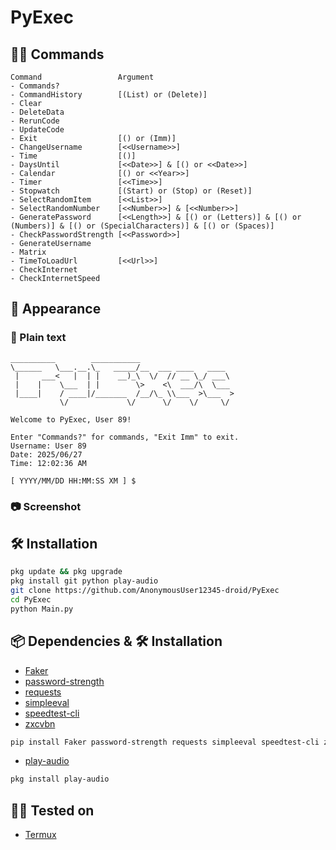 # PyExec

## 🧑‍💻 Commands

```plain
Command                 Argument
- Commands?             
- CommandHistory        [(List) or (Delete)]
- Clear                 
- DeleteData            
- RerunCode             
- UpdateCode            
- Exit                  [() or (Imm)]
- ChangeUsername        [<<Username>>]
- Time                  [()]
- DaysUntil             [<<Date>>] & [() or <<Date>>]
- Calendar              [() or <<Year>>]
- Timer                 [<<Time>>]
- Stopwatch             [(Start) or (Stop) or (Reset)]
- SelectRandomItem      [<<List>>]
- SelectRandomNumber    [<<Number>>] & [<<Number>>]
- GeneratePassword      [<<Length>>] & [() or (Letters)] & [() or (Numbers)] & [() or (SpecialCharacters)] & [() or (Spaces)]
- CheckPasswordStrength [<<Password>>]
- GenerateUsername      
- Matrix                
- TimeToLoadUrl         [<<Url>>]
- CheckInternet         
- CheckInternetSpeed    
```

## 👤 Appearance

### 📄 Plain text

```plain
__________        ___________                     
\______   \___.__.\_   _____/__  ___ ____   ____  
 |     ___<   |  | |    __)_\  \/  // __ \_/ ___\ 
 |    |    \___  | |        \>    <\  ___/\  \___ 
 |____|    / ____|/_______  /__/\_ \\___  >\___  >
           \/             \/      \/    \/     \/ 

Welcome to PyExec, User 89!

Enter "Commands?" for commands, "Exit Imm" to exit.
Username: User 89
Date: 2025/06/27
Time: 12:02:36 AM

[ YYYY/MM/DD HH:MM:SS XM ] $
```

### 📷 Screenshot

[]()

## 🛠️ Installation

```bash
pkg update && pkg upgrade
pkg install git python play-audio
git clone https://github.com/AnonymousUser12345-droid/PyExec
cd PyExec
python Main.py
```

## 📦 Dependencies & 🛠️ Installation

- [Faker](https://pypi.org/project/Faker)
- [password-strength](https://pypi.org/project/password-strength/)
- [requests](https://pypi.org/project/requests/)
- [simpleeval](https://pypi.org/project/simpleeval/)
- [speedtest-cli](https://pypi.org/project/speedtest-cli/)
- [zxcvbn](https://pypi.org/project/zxcvbn/)
```bash
pip install Faker password-strength requests simpleeval speedtest-cli zxcvbn
```
- [play-audio](https://github.com/termux/play-audio)
```bash
pkg install play-audio
```

## 🧑‍💻 Tested on
- [Termux](https://termux.dev/en/)
